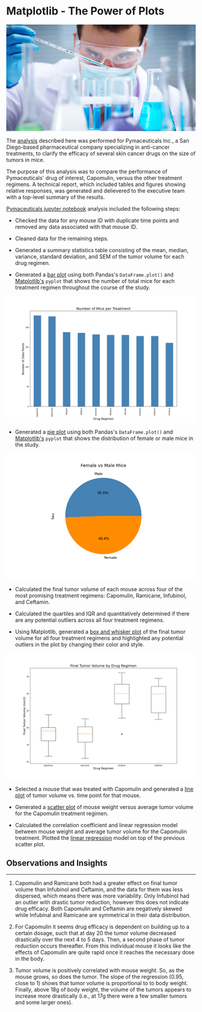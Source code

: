 # Matplotlib - The Power of Plots
![Lab](https://github.com/Chahnaz-Kbaisi/Python-Matplotlib-Pymaceuticals/blob/main/Images/Laboratory.jpg)


The [analysis](https://github.com/Chahnaz-Kbaisi/Python-Matplotlib-Pymaceuticals/tree/main/Pymaceuticals) described here was performed for Pymaceuticals Inc., a San Diego-based pharmaceutical company specializing in anti-cancer treatments, to clarify the efficacy of several skin cancer drugs on the size of tumors in mice. 

The purpose of this analysis was to compare the performance of Pymaceuticals' drug of interest, Capomulin, versus the other treatment regimens. A technical report, which included tables and figures showing relative responses, was generated and delievered to the executive team with a top-level summary of the results.

[Pymaceuticals jupyter notebook](https://github.com/Chahnaz-Kbaisi/Python-Matplotlib-Pymaceuticals/blob/main/Pymaceuticals/pymaceuticals.ipynb) analysis included the following steps: 

* Checked the data for any mouse ID with duplicate time points and removed any data associated with that mouse ID.

* Cleaned data for the remaining steps.

* Generated a summary statistics table consisting of the mean, median, variance, standard deviation, and SEM of the tumor volume for each drug regimen.

* Generated a [bar plot](https://github.com/Chahnaz-Kbaisi/Python-Matplotlib-Pymaceuticals/blob/main/Images/pandas_bar_plot.png) using both Pandas's `DataFrame.plot()` and [Matplotlib's](https://github.com/Chahnaz-Kbaisi/Python-Matplotlib-Pymaceuticals/blob/main/Images/pyplot_bar_plot.png) `pyplot` that shows the number of total mice for each treatment regimen throughout the course of the study.

![Bar Plot](https://github.com/Chahnaz-Kbaisi/Python-Matplotlib-Pymaceuticals/blob/main/Images/pandas_bar_plot.png)

* Generated a [pie plot](https://github.com/Chahnaz-Kbaisi/Python-Matplotlib-Pymaceuticals/blob/main/Images/pie_plot_pandas.png) using both Pandas's `DataFrame.plot()` and [Matplotlib's](https://github.com/Chahnaz-Kbaisi/Python-Matplotlib-Pymaceuticals/blob/main/Images/pie_plot_pyplot.png) `pyplot` that shows the distribution of female or male mice in the study.

![Pie Plot](https://github.com/Chahnaz-Kbaisi/Python-Matplotlib-Pymaceuticals/blob/main/Images/pie_plot_pandas.png)

* Calculated the final tumor volume of each mouse across four of the most promising treatment regimens: Capomulin, Ramicane, Infubinol, and Ceftamin. 

* Calculated the quartiles and IQR and quantitatively determined if there are any potential outliers across all four treatment regimens.

* Using Matplotlib, generated a [box and whisker plot](https://github.com/Chahnaz-Kbaisi/Python-Matplotlib-Pymaceuticals/blob/main/Images/final_tumor_reg_box.png) of the final tumor volume for all four treatment regimens and highlighted any potential outliers in the plot by changing their color and style.

![Whisker Plot](https://github.com/Chahnaz-Kbaisi/Python-Matplotlib-Pymaceuticals/blob/main/Images/final_tumor_reg_box.png)

* Selected a mouse that was treated with Capomulin and generated a [line plot](https://github.com/Chahnaz-Kbaisi/Python-Matplotlib-Pymaceuticals/blob/main/Images/capomulin_l509_line.png) of tumor volume vs. time point for that mouse.

* Generated a [scatter plot](https://github.com/Chahnaz-Kbaisi/Python-Matplotlib-Pymaceuticals/blob/main/Images/tumor_weight_scatter.png) of mouse weight versus average tumor volume for the Capomulin treatment regimen.

* Calculated the correlation coefficient and linear regression model between mouse weight and average tumor volume for the Capomulin treatment. Plotted the [linear regression](https://github.com/Chahnaz-Kbaisi/Python-Matplotlib-Pymaceuticals/blob/main/Images/linear_regression.png) model on top of the previous scatter plot.


## Observations and Insights
***
1. Capomulin and Ramicane both had a greater effect on final tumor volume than Infubinol and Ceftamin, and the data for them was less dispersed, which means there was more variability. Only Infubinol had an outlier with drastic tumor reduction, however this does not indicate drug efficacy. Both Capomulin and Ceftamin are negatively skewed while Infubinal and Ramicane are symmetrical in their data distribution.  

2. For Capomulin it seems drug efficacy is dependent on building up to a certain dosage, such that at day 20 the tumor volume decreased drastically over the next 4 to 5 days. Then, a second phase of tumor reduction occurs thereafter. From this individual mouse it looks like the effects of Capomulin are quite rapid once it reaches the necessary dose in the body. 

3. Tumor volume is positively correlated with mouse weight. So, as the mouse grows, so does the tumor. The slope of the regression (0.95, close to 1) shows that tumor volume is proportional to to body weight. Finally, above 18g of body weight, the volume of the tumors appears to increase more drastically (i.e., at 17g there were a few smaller tumors and some larger ones).

